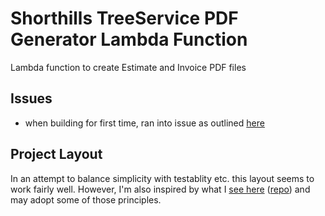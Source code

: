 # Shorthills TreeService PDF Generator Lambda Function

Lambda function to create Estimate and Invoice PDF files

## Issues

- when building for first time, ran into issue as outlined [here](https://stackoverflow.com/questions/71507321/go-1-18-build-error-on-mac-unix-syscall-darwin-1-13-go253-golinkname-mus)

## Project Layout

In an attempt to balance simplicity with testablity etc. this layout seems to work fairly well. However, I'm also inspired by what I [see here](https://medium.com/sellerapp/golang-project-structuring-ben-johnson-way-2a11035f94bc) ([repo](https://github.com/d-vignesh/getpets)) and may adopt some of those principles.
